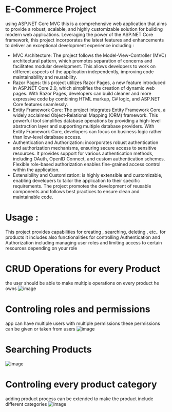# E-Commerce Project 
using  ASP.NET Core MVC this is a comprehensive web application that aims to provide a robust, scalable, and highly customizable solution for building modern web applications. Leveraging the power of the ASP.NET Core framework, this project incorporates the latest features and enhancements to deliver an exceptional development experience including :
  * MVC Architecture: The project follows the Model-View-Controller (MVC) architectural pattern, which promotes separation of concerns and facilitates modular development. This allows developers to work on different aspects of the application independently, improving code maintainability and reusability.
  *  Razor Pages: this project utilizes Razor Pages, a new feature introduced in ASP.NET Core 2.0, which simplifies the creation of dynamic web pages. With Razor Pages, developers can build cleaner and more expressive code by combining HTML markup, C# logic, and ASP.NET Core features seamlessly.
  * Entity Framework Core: The project integrates Entity Framework Core, a widely acclaimed Object-Relational Mapping (ORM) framework. This powerful tool simplifies database operations by providing a high-level abstraction layer and supporting multiple database providers. With Entity Framework Core, developers can focus on business logic rather than low-level database access.
  * Authentication and Authorization: incorporates robust authentication and authorization mechanisms, ensuring secure access to sensitive resources. It provides support for various authentication methods, including OAuth, OpenID Connect, and custom authentication schemes. Flexible role-based authorization enables fine-grained access control within the application.
  * Extensibility and Customization: is highly extensible and customizable, enabling developers to tailor the application to their specific requirements. The project promotes the development of reusable components and follows best practices to ensure clean and maintainable code.


# Usage : 

This project provides capabilities for creating , searching, deleting , etc.. for products
it includes also functionalities for controlling Authentication and Authorization including managing user roles
and limiting access to certain resources depending on your role

# CRUD Operations for every Product
the user should be able to make multiple operations on every product he owns
![image](https://github.com/HeshamMo/SaleStreets/assets/85097712/a2efd721-d8d9-4341-8bf5-65e8cfc9c7b1)



# Controling roles and permissions 
app can have multiple users with multiple permissions these permissions can be given or taken from users 
![image](https://github.com/HeshamMo/SaleStreets/assets/85097712/9b84d6ec-5081-4979-8559-6cd51633564f)



# Searching Products
 ![image](https://github.com/HeshamMo/SaleStreets/assets/85097712/be367faa-1896-449d-b5db-bb36dd06199d)




# Controling every product category
adding product process can be extended to make the product include different categories
![image](https://github.com/HeshamMo/SaleStreets/assets/85097712/398049c3-12fc-40c6-b99f-3eddebbe7445)

